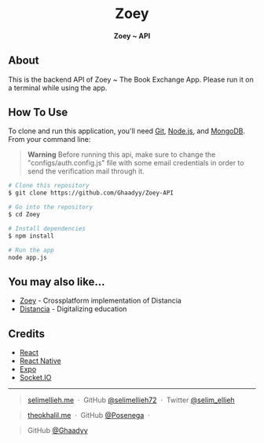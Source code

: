 
<h1 align="center">
  Zoey
</h1>
<h4 align="center">Zoey ~ API</h4>

## About
This is the backend API of Zoey ~ The Book Exchange App. Please run it on a terminal while using the app.

## How To Use

To clone and run this application, you'll need [Git](https://git-scm.com), [Node.js](https://nodejs.org/en/), and [MongoDB](https://www.mongodb.com/). From your command line:

> **Warning**
> Before running this api, make sure to change the "configs/auth.config.js" file with some email credentials in order to send the verification mail through it.

```bash
# Clone this repository 
$ git clone https://github.com/Ghaadyy/Zoey-API

# Go into the repository
$ cd Zoey

# Install dependencies
$ npm install

# Run the app
node app.js
````


## You may also like...

- [Zoey](https://github.com/Ghaadyy/Zoey) - Crossplatform implementation of Distancia
- [Distancia](https://github.com/selimellieh72/Distancia) - Digitalizing education


## Credits
- [React](https://reactjs.org)
- [React Native](https://reactnative.dev/)
- [Expo](https://expo.dev/)
- [Socket.IO](https://socket.io/)


---

> [selimellieh.me](https://www.selimellieh.me) &nbsp;&middot;&nbsp;
> GitHub [@selimellieh72](https://github.com/selimellieh72) &nbsp;&middot;&nbsp;
> Twitter [@selim_ellieh](https://twitter.com/selim_ellieh)

> [theokhalil.me](https://www.theokhalil.me) &nbsp;&middot;&nbsp;
> GitHub [@Posenega](https://github.com/Posenega) &nbsp;&middot;&nbsp;

> GitHub [@Ghaadyy](https://github.com/Ghaadyy)



